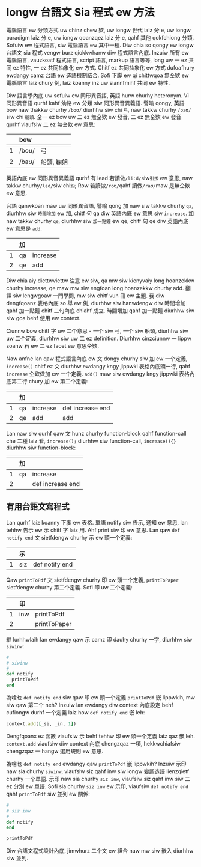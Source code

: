 # Iongw 台語文 Sia 程式 ew 方法

電腦語言 ew 分類方式 uw chinz chew 欵, uw iongw 世代 laiz 分 e, uw iongw paradigm laiz 分 e, uw iongw qoanzqez laiz 分 e, qahf 其他 qokfchiong 分類. Sofuiw ew 程式語言, siw 電腦語言 ew 其中一種. Diw chia so qongy ew iongw 台語文 sia 程式 vengw burz qiokkwhanw diw 程式語言內底. Inzuiw 所有 ew 電腦語言, vauzkoatf 程式語言, script 語言, markup 語言等等, long uw 一 ez 共同 ez 特性, 一 ez 共同抽象化 ew 方式. Chitf ez 共同抽象化 ew 方式 dufoafhury ewdangy camz 台語 ew 造語機制結合. Sofi 下脚 ew qi chittwqoa 無仝欵 ew 電腦語言 laiz chury 例, laiz koanny inz uw siannfmihf 共同 ew 特性.

Diw 語言學內底 uw sofuiw ew 同形異音語, 英語 hurw churhy heteronym. Vi 同形異音語 qurhf kahf 幼路 ew 分類 siw 同形異音異義語. 譬喻 qongy, 英語 bow naw thakkw churhy `/boʊ/` diurhhw siw chi `弓`, naw takkw churhy `/baʊ/` siw chi `船頭`. 仝一 ez bow uw 二 ez 無仝欵 ew 發音, 二 ez 無仝欵 ew 發音 qurhf viaufsiw 二 ez 無仝欵 ew 意思:

| | bow | |
| :--- | :--- | :--- |
| 1 | /boʊ/ | 弓 |
| 2 | /baʊ/ | 船頭, 鞠躬 |

英語內底 ew 同形異音異義語 qurhf 有 lead 若讀做`/liːd/`siw`引𤆬` ew 意思, naw takkw churhy`/lɛd/`siw chi`鉛`; Row 若讀做`/roʊ/`qahf 讀做`/raʊ/`maw 是無仝欵 ew 意思.

台語 qanwkoan maw uw 同形異音語, 譬喻 qong 加 naw siw takkw churhy `qa`, diurhhw siw `時間增加` ew 加, chitf 句 qa diw 英語內底 ew 意思 siw `increase`. 加 naw takkw churhy `qe`, diurhhw siw `加一點鐘` ew qe, chitf 句 qe diw 英語內底 ew 意思是 `add`:

| | 加 | |
| :--- | :--- | :--- |
| 1 | qa | increase |
| 2 | qe | add |

Diw chia aiy diettwviettw 注意 ew siw, qa mw siw kienyvaiy long hoanzekkw churhy increase, qe maw mw siw engfoan long hoanzekkw churhy add. 翻譯 siw lengwgoaw 一門學問, mw siw chitf vun 冊 ew 主題. 我 diw dengfqoanz 表格內底 so 舉 ew 例, diurhhw siw hanwdengw diw 時間增加 qahf 加一點鐘 chitf 二句內底 chiahf 成立. 時間增加 qahf 加一點鐘 diurhhw siw siw goa behf 使用 ew context.

Ciunnw bow chitf 字 uw 二个意思 - 一个 siw 弓, 一个 siw 船頭, diurhhw siw uw 二个定義, diurhhw siw uw 二 ez definition. Diurhhw cinzciunnw 一 lippw soanw 石 ew 二 ez facet ew 意思仝欵.

Naw anfne lan qaw 程式語言內底 ew 文 dongy churhy siw 加 ew 一个定義, `increase()` chitf ez 文 diurhhw ewdangy kngy jippwki 表格內底頭一行, qahf `increase` 仝欵做加 ew 一个定義. `add()` maw siw ewdangy kngy jippwki 表格內底第二行 chury 加 ew 第二个定義:

| | 加 | | |
| :--- | :--- | :--- | :--- |
| 1 | qa | increase | def increase end |
| 2 | qe | add | add |

Lan naw siw qurhf qaw 文 hunz churhy function-block qahf function-call che 二種 laiz 看, `increase();` diurhhw siw function-call, `increase(){}` diurhhw siw function-block:

| | 加 | |
| :--- | :--- | :--- |
| 1 | qa | increase |
| 2 | | def increase end |

## 有用台語文寫程式

Lan qurhf laiz koanny 下脚 ew 表格. 單語 notify siw 告示, 通知 ew 意思, lan tehhw 告示 ew 示 chitf 字 laiz 用. Ahf print siw 印 ew 意思. Lan qaw `def notify end` 文 sietfdengw churhy 示 ew 頭一个定義:

| | 示 | |
| :--- | :--- | :--- |
| 1 | siz | def notify end |

Qaw `printToPdf` 文 sietfdengw churhy 印 ew 頭一个定義, `printToPaper` sietfdengw churhy 第二个定義. Sofi 印 uw 二个定義:

| | 印 | |
| :--- | :--- | :--- |
| 1 | inw | printToPdf |
| 2 | | printToPaper |

紲 lurhhwlaih lan ewdangy qaw 示 camz 印 dauhy churhy 一字, diurhhw siw `siwinw`:

```ruby
#
# siwinw
#
def notify
  printToPdf
end
```

為啥乜 `def notify end` siw qaw 印 ew 頭一个定義 `printToPdf` 嵌 lippwkih, mw siw qaw 第二个 neh? Inzuiw lan ewdangy diw context 內底設定 behf cufiongw durhf 一个定義 laiz how `def notify end` 嵌 leh:

```ruby
context.add([_si, _in, 1])
```

Dengfqoanx ez 函數 viaufsiw 示 behf tehhw 印 ew 頭一个定義 laiz qaz 嵌 leh. `context.add` viaufsiw diw context 內底 chengzqaz 一項, hekkwchiafsiw chengzqaz 一 hangw 選用規則 ew 意思.

為啥乜 `def notify end` ewdangy qaw `printToPdf` 嵌 lippwkih? Inzuiw 示印 naw sia churhy `siwinw`, viaufsiw siz qahf inw siw iongw 變調造語 lienzqietf churhy 一个單語. 示印 naw sia churhy `siz inw`, viaufsiw siz qahf inw siw 二 ez 分別 ew 單語. Sofi sia churhy `siz inw` ew 示印, viaufsiw `def notify end` qahf `printToPdf` siw 並列 ew 關係:

```ruby
#
# siz inw
#
def notify
end

printToPdf
```

Diw 台語文程式設計內底, jimwhurz 二个文 ew 組合 naw mw siw 嵌入 diurhhw siw 並列.
